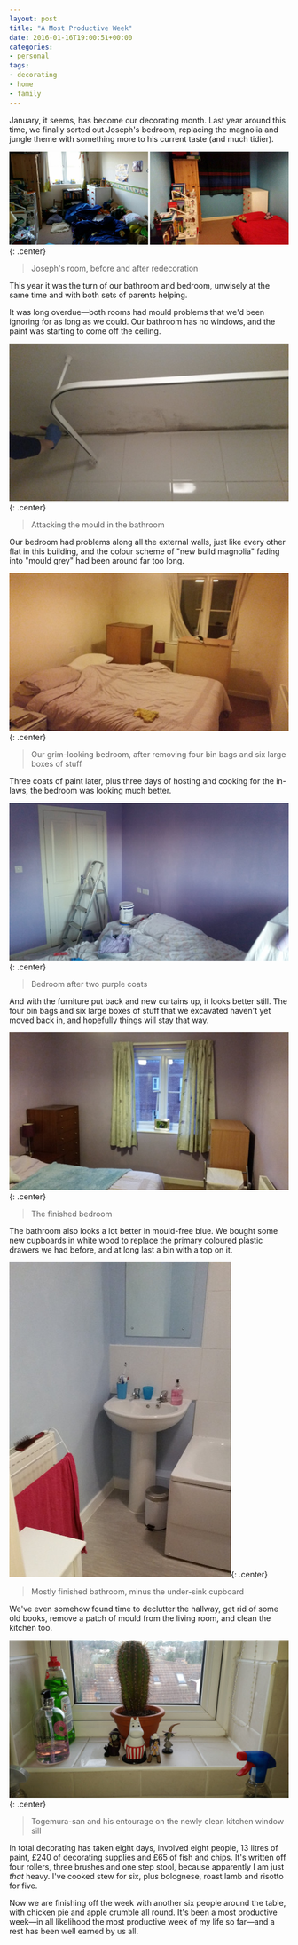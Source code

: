```yaml
---
layout: post
title: "A Most Productive Week"
date: 2016-01-16T19:00:51+00:00
categories:
- personal
tags:
- decorating
- home
- family
---
```


January, it seems, has become our decorating month. Last year around this time, we finally sorted out Joseph's bedroom, replacing the magnolia and jungle theme with something more to his current taste (and much tidier).

![](/blog/2016/josephroom.jpg){: .center}

> Joseph's room, before and after redecoration

This year it was the turn of our bathroom and bedroom, unwisely at the same time and with both sets of parents helping.

It was long overdue&mdash;both rooms had mould problems that we'd been ignoring for as long as we could. Our bathroom has no windows, and the paint was starting to come off the ceiling.

![](/blog/2016/bathroom1.jpg){: .center}

> Attacking the mould in the bathroom

Our bedroom had problems along all the external walls, just like every other flat in this building, and the colour scheme of "new build magnolia" fading into "mould grey" had been around far too long.

![](/blog/2016/bedroom1.jpg){: .center}

> Our grim-looking bedroom, after removing four bin bags and six large boxes of stuff

Three coats of paint later, plus three days of hosting and cooking for the in-laws, the bedroom was looking much better.

![](/blog/2016/bedroom2.jpg){: .center}

> Bedroom after two purple coats

And with the furniture put back and new curtains up, it looks better still. The four bin bags and six large boxes of stuff that we excavated haven't yet moved back in, and hopefully things will stay that way.

![](/blog/2016/bedroom3.jpg){: .center}

> The finished bedroom

The bathroom also looks a lot better in mould-free blue. We bought some new cupboards in white wood to replace the primary coloured plastic drawers we had before, and at long last a bin with a top on it.

![](/blog/2016/bathroom2.jpg){: .center}

> Mostly finished bathroom, minus the under-sink cupboard

We've even somehow found time to declutter the hallway, get rid of some old books, remove a patch of mould from the living room, and clean the kitchen too.

![](/blog/2016/kitchen1.jpg){: .center}

> Togemura-san and his entourage on the newly clean kitchen window sill

In total decorating has taken eight days, involved eight people, 13 litres of paint, £240 of decorating supplies and £65 of fish and chips. It's written off four rollers, three brushes and one step stool, because apparently I am just *that* heavy. I've cooked stew for six, plus bolognese, roast lamb and risotto for five.

Now we are finishing off the week with another six people around the table, with chicken pie and apple crumble all round. It's been a most productive week&mdash;in all likelihood the most productive week of my life so far&mdash;and a rest has been well earned by us all.
